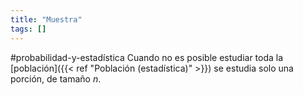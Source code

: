 ```yaml
---
title: "Muestra"
tags: []
---
```

#probabilidad-y-estadística 
Cuando no es posible estudiar toda la [población]({{< ref "Población (estadística)" >}}) se estudia solo una porción, de tamaño $n$.